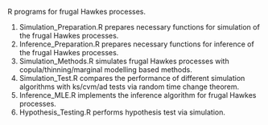 R programs for frugal Hawkes processes.

1. Simulation_Preparation.R prepares necessary functions for simulation of the frugal Hawkes processes.
2. Inference_Preparation.R prepares necessary functions for inference of the frugal Hawkes processes.
2. Simulation_Methods.R simulates frugal Hawkes processes with copula/thinning/marginal modelling based methods.
5. Simulation_Test.R compares the performance of different simulation algorithms with ks/cvm/ad tests via random time change theorem.
6. Inference_MLE.R implements the inference algorithm for frugal Hawkes processes.
7. Hypothesis_Testing.R performs hypothesis test via simulation.